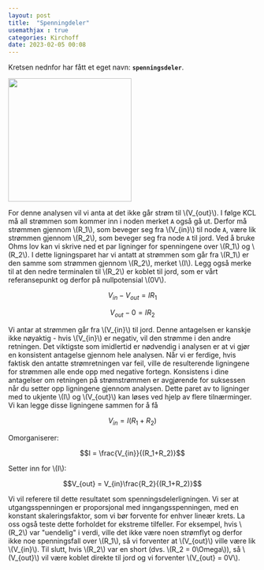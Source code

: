 ```yaml
---
layout: post
title:  "Spenningdeler"
usemathjax : true
categories: Kirchoff
date: 2023-02-05 00:08
---
```


Kretsen nednfor har fått et eget navn: **`spenningsdeler`**.

<div class="centerimg">
<img class="centerimg" src="{{site.baseurl}}/assets/img/spenningsdeler.svg" height="250px">
</div>

For denne analysen vil vi anta at det ikke går strøm til \\(V_{out}\\). I følge KCL må all strømmen som kommer inn i noden merket `A` også gå ut. Derfor må strømmen gjennom \\(R_1\\), som beveger seg fra \\(V_{in}\\) til node `A`, være lik strømmen gjennom \\(R_2\\), som beveger seg fra node `A` til jord. Ved å bruke Ohms lov kan vi skrive ned et par ligninger for spenningene over \\(R_1\\) og \\(R_2\\). I dette ligningsparet har vi antatt at strømmen som går fra \\(R_1\\) er den samme som strømmen gjennom \\(R_2\\), merket \\(I\\). Legg også merke til at den nedre terminalen til \\(R_2\\) er koblet til jord, som er vårt referansepunkt og derfor på nullpotensial \\(0V\\).

$$V_{in} - V_{out} = IR_1 \tag{1}$$

$$V_{out} - 0 = IR_2 \tag{2}$$

Vi antar at strømmen går fra \\(V_{in}\\) til jord. Denne antagelsen er kanskje ikke nøyaktig - hvis \\(V_{in}\\) er negativ, vil den strømme i den andre retningen. Det viktigste som imidlertid er nødvendig i analysen er at vi gjør en konsistent antagelse gjennom hele analysen. Når vi er ferdige, hvis faktisk den antatte strømretningen var feil, ville de resulterende ligningene for strømmen alle ende opp med negative fortegn. Konsistens i dine antagelser om retningen på strømstrømmen er avgjørende for suksessen når du setter opp ligningene gjennom analysen.
Dette paret av to ligninger med to ukjente \\(I\\) og \\(V_{out}\\) kan løses ved hjelp av flere tilnærminger. Vi kan legge disse ligningene sammen for å få

$$V_{in}=I(R_1+R_2)$$

Omorganiserer:

$$I = \frac{V_{in}}{(R_1+R_2)}$$

Setter inn for \\(I\\):

$$V_{out} = V_{in}\frac{R_2}{(R_1+R_2)}$$

Vi vil referere til dette resultatet som spenningsdelerligningen. Vi ser at utgangsspenningen er proporsjonal med inngangsspenningen, med en konstant skaleringsfaktor, som vi bør forvente for enhver lineær krets. La oss også teste dette forholdet for ekstreme tilfeller. For eksempel, hvis \\(R_2\\) var "uendelig" i verdi, ville det ikke være noen strømflyt og derfor ikke noe spenningsfall over \\(R_1\\), så vi forventer at \\(V_{out}\\) ville være lik \\(V_{in}\\). Til slutt, hvis \\(R_2\\) var en short (dvs. \\(R_2 = 0\Omega\\)), så \\(V_{out}\\) vil være koblet direkte til jord og vi forventer \\(V_{out} = 0V\\).
